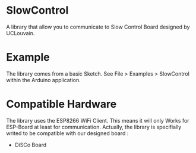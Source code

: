 # SlowControl
A library that allow you to communicate to Slow Control Board designed by UCLouvain.

# Example
The library comes from a basic Sketch. See File > Examples > SlowControl within the Arduino application.

# Compatible Hardware
The library uses the ESP8266 WiFi Client. This means it will only Works for ESP-Board at least for communication.
Actually, the library is specifially writed to be compatible with our designed board :

- DiSCo Board
